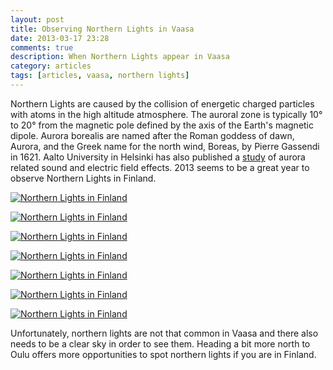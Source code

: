 ```yaml
---
layout: post
title: Observing Northern Lights in Vaasa
date: 2013-03-17 23:28
comments: true
description: When Northern Lights appear in Vaasa
category: articles
tags: [articles, vaasa, northern lights]
---
```

Northern Lights are caused by the collision of energetic charged particles with atoms in the high altitude atmosphere. The auroral zone is typically 10&#176; to 20&#176; from the magnetic pole defined by the axis of the Earth's magnetic dipole. Aurora borealis are named after the Roman goddess of dawn, Aurora, and the Greek name for the north wind, Boreas, by Pierre Gassendi in 1621. Aalto University in Helsinki has also published a [study][1] of aurora related sound and electric field effects. 2013 seems to be a great year to observe Northern Lights in Finland.

[![Northern Lights in Finland][image-1]][2]
<!--more-->

[![Northern Lights in Finland][image-2]][3]

[![Northern Lights in Finland][image-3]][4]

[![Northern Lights in Finland][image-4]][5]

[![Northern Lights in Finland][image-5]][6]

[![Northern Lights in Finland][image-6]][7]

[![Northern Lights in Finland][image-7]][8]

Unfortunately, northern lights are not that common in Vaasa and there also needs to be a clear sky in order to see them. Heading a bit more north to Oulu offers more opportunities to spot northern lights if you are in Finland.

[1]:	https://aaltodoc.aalto.fi/handle/123456789/979
[2]:	http://www.flickr.com/photos/90204224@N07/8566804142/
[3]:	http://www.flickr.com/photos/90204224@N07/8565707339/
[4]:	http://www.flickr.com/photos/90204224@N07/8565706939/
[5]:	http://www.flickr.com/photos/90204224@N07/8566802836/
[6]:	http://www.flickr.com/photos/90204224@N07/8566803036/
[7]:	http://www.flickr.com/photos/90204224@N07/8566801716/
[8]:	http://www.flickr.com/photos/90204224@N07/8565706103/

[image-1]:	http://farm9.staticflickr.com/8237/8566804142_5e07258bbc_c.jpg
[image-2]:	http://farm9.staticflickr.com/8519/8565707339_4de34afb4d_c.jpg
[image-3]:	http://farm9.staticflickr.com/8389/8565706939_4317cf8668_c.jpg
[image-4]:	http://farm9.staticflickr.com/8246/8566802836_723f4d4fef_c.jpg
[image-5]:	http://farm9.staticflickr.com/8377/8566803036_b30f4a6acb_c.jpg
[image-6]:	http://farm9.staticflickr.com/8385/8566801716_307caa97ac_c.jpg
[image-7]:	http://farm9.staticflickr.com/8241/8565706103_4dc9a82004_c.jpg
